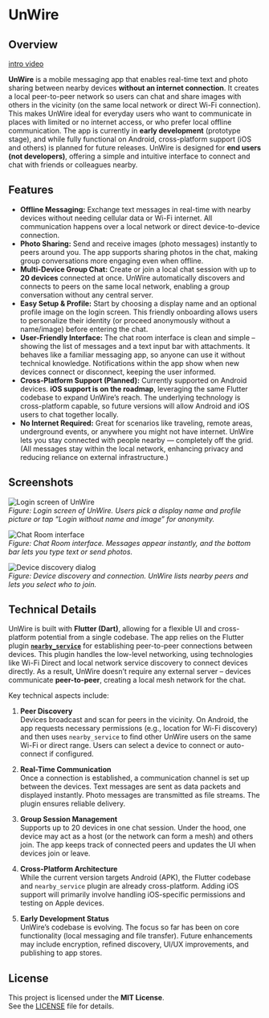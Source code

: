 # UnWire

## Overview

[intro video](https://youtu.be/IhrY5IavS0E)

**UnWire** is a mobile messaging app that enables real-time text and photo sharing between nearby devices **without an internet connection**. It creates a local peer-to-peer network so users can chat and share images with others in the vicinity (on the same local network or direct Wi-Fi connection). This makes UnWire ideal for everyday users who want to communicate in places with limited or no internet access, or who prefer local offline communication. The app is currently in **early development** (prototype stage), and while fully functional on Android, cross-platform support (iOS and others) is planned for future releases. UnWire is designed for **end users (not developers)**, offering a simple and intuitive interface to connect and chat with friends or colleagues nearby.

## Features

- **Offline Messaging:** Exchange text messages in real-time with nearby devices without needing cellular data or Wi-Fi internet. All communication happens over a local network or direct device-to-device connection.  
- **Photo Sharing:** Send and receive images (photo messages) instantly to peers around you. The app supports sharing photos in the chat, making group conversations more engaging even when offline.  
- **Multi-Device Group Chat:** Create or join a local chat session with up to **20 devices** connected at once. UnWire automatically discovers and connects to peers on the same local network, enabling a group conversation without any central server.  
- **Easy Setup & Profile:** Start by choosing a display name and an optional profile image on the login screen. This friendly onboarding allows users to personalize their identity (or proceed anonymously without a name/image) before entering the chat.  
- **User-Friendly Interface:** The chat room interface is clean and simple – showing the list of messages and a text input bar with attachments. It behaves like a familiar messaging app, so anyone can use it without technical knowledge. Notifications within the app show when new devices connect or disconnect, keeping the user informed.  
- **Cross-Platform Support (Planned):** Currently supported on Android devices. **iOS support is on the roadmap**, leveraging the same Flutter codebase to expand UnWire’s reach. The underlying technology is cross-platform capable, so future versions will allow Android and iOS users to chat together locally.  
- **No Internet Required:** Great for scenarios like traveling, remote areas, underground events, or anywhere you might not have internet. UnWire lets you stay connected with people nearby — completely off the grid. (All messages stay within the local network, enhancing privacy and reducing reliance on external infrastructure.)

## Screenshots

![Login screen of UnWire](login.png)  
*Figure: Login screen of UnWire. Users pick a display name and profile picture or tap “Login without name and image” for anonymity.*

![Chat Room interface](chatroom.png)  
*Figure: Chat Room interface. Messages appear instantly, and the bottom bar lets you type text or send photos.*

![Device discovery dialog](discovery.png)  
*Figure: Device discovery and connection. UnWire lists nearby peers and lets you select who to join.*

## Technical Details

UnWire is built with **Flutter (Dart)**, allowing for a flexible UI and cross-platform potential from a single codebase. The app relies on the Flutter plugin **[`nearby_service`](https://pub.dev/packages/nearby_service)** for establishing peer-to-peer connections between devices. This plugin handles the low-level networking, using technologies like Wi-Fi Direct and local network service discovery to connect devices directly. As a result, UnWire doesn’t require any external server – devices communicate **peer-to-peer**, creating a local mesh network for the chat.

Key technical aspects include:

1. **Peer Discovery**  
   Devices broadcast and scan for peers in the vicinity. On Android, the app requests necessary permissions (e.g., location for Wi-Fi discovery) and then uses `nearby_service` to find other UnWire users on the same Wi-Fi or direct range. Users can select a device to connect or auto-connect if configured.

2. **Real-Time Communication**  
   Once a connection is established, a communication channel is set up between the devices. Text messages are sent as data packets and displayed instantly. Photo messages are transmitted as file streams. The plugin ensures reliable delivery.

3. **Group Session Management**  
   Supports up to 20 devices in one chat session. Under the hood, one device may act as a host (or the network can form a mesh) and others join. The app keeps track of connected peers and updates the UI when devices join or leave.

4. **Cross-Platform Architecture**  
   While the current version targets Android (APK), the Flutter codebase and `nearby_service` plugin are already cross-platform. Adding iOS support will primarily involve handling iOS-specific permissions and testing on Apple devices.

5. **Early Development Status**  
   UnWire’s codebase is evolving. The focus so far has been on core functionality (local messaging and file transfer). Future enhancements may include encryption, refined discovery, UI/UX improvements, and publishing to app stores.

## License

This project is licensed under the **MIT License**.  
See the [LICENSE](LICENSE) file for details.
